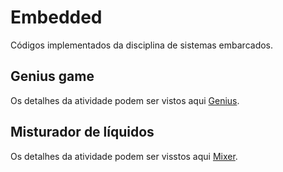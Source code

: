 # Embedded
Códigos implementados da disciplina de sistemas embarcados.

## Genius game
Os detalhes da atividade podem ser vistos aqui [Genius](Genius/docs/Atividade.md).

## Misturador de líquidos
Os detalhes da atividade podem ser visstos aqui [Mixer](Mixer/Docs/Mixer.MD).

